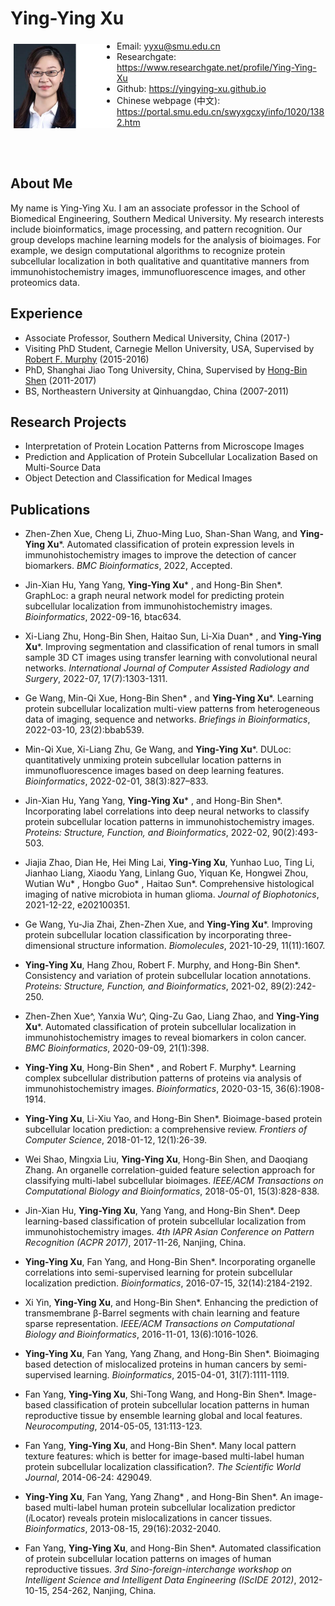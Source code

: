 
# Ying-Ying Xu

<img src="yyxu1.jpg"
     alt="Photo"
     width="160"
     height="135"
     style = "float:left; margin:5px;"/>

- Email: yyxu@smu.edu.cn
- Researchgate: <a href="https://www.researchgate.net/profile/Ying-Ying-Xu" >https://www.researchgate.net/profile/Ying-Ying-Xu</a>
- Github: <a href="https://yingying-xu.github.io">https://yingying-xu.github.io</a>
- Chinese webpage (中文): <a href="https://portal.smu.edu.cn/swyxgcxy/info/1020/1382.htm">https://portal.smu.edu.cn/swyxgcxy/info/1020/1382.htm</a>

     
<br>
<br>

## About Me

My name is Ying-Ying Xu. I am an associate professor in the School of Biomedical Engineering, Southern Medical University. My research interests include bioinformatics, image processing, and pattern recognition. Our group develops machine learning models for the analysis of bioimages. For example, we design computational algorithms to recognize protein subcellular localization in both qualitative and quantitative manners from immunohistochemistry images, immunofluorescence images, and other proteomics data. 

## Experience

- Associate Professor, Southern Medical University, China (2017-)
- Visiting PhD Student, Carnegie Mellon University, USA, Supervised by <a href="https://murphylab.web.cmu.edu/">Robert F. Murphy</a> (2015-2016)
- PhD, Shanghai Jiao Tong University, China, Supervised by <a href="http://www.csbio.sjtu.edu.cn">Hong-Bin Shen</a> (2011-2017)
- BS, Northeastern University at Qinhuangdao, China (2007-2011)

## Research Projects

- Interpretation of Protein Location Patterns from Microscope Images
- Prediction and Application of Protein Subcellular Localization Based on Multi-Source Data
- Object Detection and Classification for Medical Images

## Publications
- Zhen-Zhen Xue, Cheng Li, Zhuo-Ming Luo, Shan-Shan Wang, and <b>Ying-Ying Xu</b>*. Automated classification of protein expression levels in immunohistochemistry images to improve the detection of cancer biomarkers. <i>BMC Bioinformatics</i>, 2022, Accepted.

- Jin-Xian Hu, Yang Yang, <b>Ying-Ying Xu</b>* , and Hong-Bin Shen*. GraphLoc: a graph neural network model for predicting protein subcellular localization from immunohistochemistry images. <i>Bioinformatics</i>, 2022-09-16, btac634.
     
- Xi-Liang Zhu, Hong-Bin Shen, Haitao Sun, Li-Xia Duan* , and <b>Ying-Ying Xu</b>*. Improving segmentation and classification of renal tumors in small sample 3D CT images using transfer learning with convolutional neural networks. <i>International Journal of Computer Assisted Radiology and Surgery</i>, 2022-07, 17(7):1303-1311.

- Ge Wang, Min-Qi Xue, Hong-Bin Shen* , and <b>Ying-Ying Xu</b>*. Learning protein subcellular localization multi-view patterns from heterogeneous data of imaging, sequence and networks. <i>Briefings in Bioinformatics</i>, 2022-03-10, 23(2):bbab539.

- Min-Qi Xue, Xi-Liang Zhu, Ge Wang, and <b>Ying-Ying Xu</b>*. DULoc: quantitatively unmixing protein subcellular location patterns in immunofluorescence images based on deep learning features. <i>Bioinformatics</i>, 2022-02-01, 38(3):827–833.

- Jin-Xian Hu, Yang Yang, <b>Ying-Ying Xu</b>* , and Hong-Bin Shen*. Incorporating label correlations into deep neural networks to classify protein subcellular location patterns in immunohistochemistry images. <i>Proteins: Structure, Function, and Bioinformatics</i>, 2022-02, 90(2):493-503. 

- Jiajia Zhao, Dian He, Hei Ming Lai, <b>Ying-Ying Xu</b>, Yunhao Luo, Ting Li, Jianhao Liang, Xiaodu Yang, Linlang Guo, Yiquan Ke, Hongwei Zhou, Wutian Wu* , Hongbo Guo* , Haitao Sun*. Comprehensive histological imaging of native microbiota in human glioma. <i>Journal of Biophotonics</i>, 2021-12-22, e202100351.

- Ge Wang, Yu-Jia Zhai, Zhen-Zhen Xue, and <b>Ying-Ying Xu</b>*. Improving protein subcellular location classification by incorporating three-dimensional structure information. <i>Biomolecules</i>, 2021-10-29, 11(11):1607.

- <b>Ying-Ying Xu</b>, Hang Zhou, Robert F. Murphy, and Hong-Bin Shen*. Consistency and variation of protein subcellular location annotations. <i>Proteins: Structure, Function, and Bioinformatics</i>, 2021-02, 89(2):242-250.

- Zhen-Zhen Xue^, Yanxia Wu^, Qing-Zu Gao, Liang Zhao, and <b>Ying-Ying Xu</b>*. Automated classification of protein subcellular localization in immunohistochemistry images to reveal biomarkers in colon cancer. <i>BMC Bioinformatics</i>, 2020-09-09, 21(1):398.

- <b>Ying-Ying Xu</b>, Hong-Bin Shen* , and Robert F. Murphy*. Learning complex subcellular distribution patterns of proteins via analysis of immunohistochemistry images. <i>Bioinformatics</i>, 2020-03-15, 36(6):1908-1914.

- <b>Ying-Ying Xu</b>, Li-Xiu Yao, and Hong-Bin Shen*. Bioimage-based protein subcellular location prediction: a comprehensive review. <i>Frontiers of Computer Science</i>, 2018-01-12, 12(1):26-39.

- Wei Shao, Mingxia Liu, <b>Ying-Ying Xu</b>, Hong-Bin Shen, and Daoqiang Zhang. An organelle correlation-guided feature selection approach for classifying multi-label subcellular bioimages. <i>IEEE/ACM Transactions on Computational Biology and Bioinformatics</i>, 2018-05-01, 15(3):828-838.

- Jin-Xian Hu, <b>Ying-Ying Xu</b>, Yang Yang, and Hong-Bin Shen*. Deep learning-based classification of protein subcellular localization from immunohistochemistry images. <i>4th IAPR Asian Conference on Pattern Recognition (ACPR 2017)</i>, 2017-11-26, Nanjing, China.

- <b>Ying-Ying Xu</b>, Fan Yang, and Hong-Bin Shen*. Incorporating organelle correlations into semi-supervised learning for protein subcellular localization prediction. <i>Bioinformatics</i>, 2016-07-15, 32(14):2184-2192.

- Xi Yin, <b>Ying-Ying Xu</b>, and Hong-Bin Shen*. Enhancing the prediction of transmembrane β-Barrel segments with chain learning and feature sparse representation. <i>IEEE/ACM Transactions on Computational Biology and Bioinformatics</i>, 2016-11-01, 13(6):1016-1026.

- <b>Ying-Ying Xu</b>, Fan Yang, Yang Zhang, and Hong-Bin Shen*. Bioimaging based detection of mislocalized proteins in human cancers by semi-supervised learning. <i>Bioinformatics</i>, 2015-04-01, 31(7):1111-1119.

- Fan Yang, <b>Ying-Ying Xu</b>, Shi-Tong Wang, and Hong-Bin Shen*. Image-based classification of protein subcellular location patterns in human reproductive tissue by ensemble learning global and local features. <i>Neurocomputing</i>, 2014-05-05, 131:113-123.

- Fan Yang, <b>Ying-Ying Xu</b>, and Hong-Bin Shen*. Many local pattern texture features: which is better for image-based multi-label human protein subcellular localization classification?. <i>The Scientific World Journal</i>, 2014-06-24: 429049.

- <b>Ying-Ying Xu</b>, Fan Yang, Yang Zhang* , and Hong-Bin Shen*. An image-based multi-label human protein subcellular localization predictor (<i>i</i>Locator) reveals protein mislocalizations in cancer tissues. <i>Bioinformatics</i>, 2013-08-15, 29(16):2032-2040.

- Fan Yang, <b>Ying-Ying Xu</b>, and Hong-Bin Shen*. Automated classification of protein subcellular location patterns on images of human reproductive tissues. <i>3rd Sino-foreign-interchange workshop on Intelligent Science and Intelligent Data Engineering (IScIDE 2012)</i>, 2012-10-15, 254-262, Nanjing, China.



